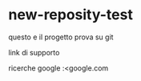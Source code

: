 # new-reposity-test

questo e il progetto prova su git


link di supporto 

ricerche google :<google.com
>